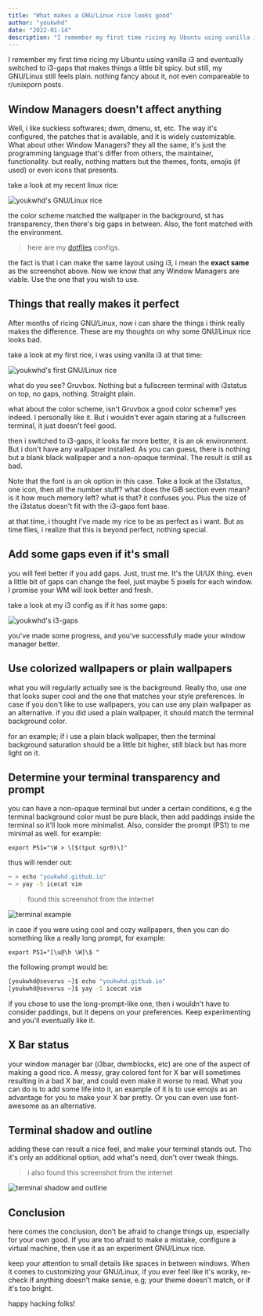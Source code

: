 ```yaml
---
title: "What makes a GNU/Linux rice looks good"
author: "youkwhd"
date: "2022-01-14"
description: "I remember my first time ricing my Ubuntu using vanilla i3 and eventually switched to i3-gaps that makes things a little bit spicy. but still, my GNU/Linux still feels plain. nothing fancy about it, not even compareable to r/unixporn posts"
---
```



I remember my first time ricing my Ubuntu using vanilla i3 and eventually switched to i3-gaps that makes things a little bit spicy. but still, my GNU/Linux still feels plain. nothing fancy about it, not even compareable to r/unixporn posts.

## Window Managers doesn't affect anything

Well, i like suckless softwares; dwm, dmenu, st, etc. The way it's configured, the patches that is available, and it is widely customizable. What about other Window Managers? they all the same, it's just the programming language that's differ from others, the maintainer, functionality. but really, nothing matters but the themes, fonts, emojis (if used) or even icons that presents.

take a look at my recent linux rice:

![youkwhd's GNU/Linux rice](./wm__screenshot-03.png)

the color scheme matched the wallpaper in the background, st has transparency, then there's big gaps in between. Also, the font matched with the environment.

> here are my [dotfiles](https://github.com/youkwhd/dotfiles) configs.

the fact is that i can make the same layout using i3, i mean the **exact same** as the screenshot above. Now we know that any Window Managers are viable. Use the one that you wish to use.


## Things that really makes it perfect

After months of ricing GNU/Linux, now i can share the things i think really makes the difference. These are my thoughts on why some GNU/Linux rice looks bad.

take a look at my first rice, i was using vanilla i3 at that time:

![youkwhd's first GNU/Linux rice](./wm__screenshot-04.png)

what do you see? Gruvbox. Nothing but a fullscreen terminal with i3status on top, no gaps, nothing. Straight plain.

what about the color scheme, isn't Gruvbox a good color scheme? yes indeed. I personally like it. But i wouldn't ever again staring at a fullscreen terminal, it just doesn't feel good. 

then i switched to i3-gaps, it looks far more better, it is an ok environment. But i don't have any wallpaper installed. As you can guess, there is nothing but a blank black wallpaper and a non-opaque terminal. The result is still as bad.

Note that the font is an ok option in this case. Take a look at the i3status, one icon, then all the number stuff? what does the GiB section even mean? is it how much memory left? what is that? it confuses you. Plus the size of the i3status doesn't fit with the i3-gaps font base.

at that time, i thought i've made my rice to be as perfect as i want. But as time flies, i realize that this is beyond perfect, nothing special.

## Add some gaps even if it's small

you will feel better if you add gaps. Just, trust me. It's the UI/UX thing. even a little bit of gaps can change the feel, just maybe 5 pixels for each window. I promise your WM will look better and fresh.

take a look at my i3 config as if it has some gaps:

![youkwhd's i3-gaps](./wm__screenshot-05.png)

you've made some progress, and you've successfully made your window manager better.

## Use colorized wallpapers or plain wallpapers

what you will regularly actually see is the background. Really tho, use one that looks super cool and the one that matches your style preferences. In case if you don't like to use wallpapers, you can use any plain wallpaper as an alternative. if you did used a plain wallpaper, it should match the terminal background color.

for an example; if i use a plain black wallpaper, then the terminal background saturation should be a little bit higher, still black but has more light on it.

## Determine your terminal transparency and prompt

you can have a non-opaque terminal but under a certain conditions, e.g the terminal background color must be pure black, then add paddings inside the terminal so it'll look more minimalist. Also, consider the prompt (PS1) to me minimal as well. for example: 

`export PS1="\W > \[$(tput sgr0)\]"`

thus will render out:

```sh
~ > echo "youkwhd.github.io" 
~ > yay -S icecat vim
``` 

> found this screenshot from the internet

![terminal example](./wm__screenshot-07.jpg)

in case if you were using cool and cozy wallpapers, then you can do something like a really long prompt, for example:

`export PS1="[\u@\h \W]\$ "`

the following prompt would be:

```sh
[youkwhd@severus ~]$ echo "youkwhd.github.io"
[youkwhd@severus ~]$ yay -S icecat vim
```

if you chose to use the long-prompt-like one, then i wouldn't have to consider paddings, but it depens on your preferences. Keep experimenting and you'll eventually like it.

## X Bar status

your window manager bar (i3bar, dwmblocks, etc) are one of the aspect of making a good rice. A messy, gray colored font for X bar will sometimes resulting in a bad X bar, and could even make it worse to read. What you can do is to add some life into it, an example of it is to use emojis as an advantage for you to make your X bar pretty. Or you can even use font-awesome as an alternative.


## Terminal shadow and outline

adding these can result a nice feel, and make your terminal stands out. Tho it's only an additional option, add what's need, don't over tweak things.

> i also found this screenshot from the internet

![terminal shadow and outline](./wm__screenshot-08.jpg)


## Conclusion

here comes the conclusion, don't be afraid to change things up, especially for your own good. If you are too afraid to make a mistake, configure a virtual machine, then use it as an experiment GNU/Linux rice.

keep your attention to small details like spaces in between windows. When it comes to customizing your GNU/Linux, if you ever feel like it's wonky, re-check if anything doesn't make sense, e.g; your theme doesn't match, or if it's too bright.

happy hacking folks!

